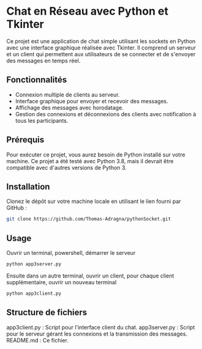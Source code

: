 # Chat en Réseau avec Python et Tkinter

Ce projet est une application de chat simple utilisant les sockets en Python avec une interface graphique réalisée avec Tkinter. Il comprend un serveur et un client qui permettent aux utilisateurs de se connecter et de s'envoyer des messages en temps réel.

## Fonctionnalités

- Connexion multiple de clients au serveur.
- Interface graphique pour envoyer et recevoir des messages.
- Affichage des messages avec horodatage.
- Gestion des connexions et déconnexions des clients avec notification à tous les participants.

## Prérequis

Pour exécuter ce projet, vous aurez besoin de Python installé sur votre machine. Ce projet a été testé avec Python 3.8, mais il devrait être compatible avec d'autres versions de Python 3.

## Installation

Clonez le dépôt sur votre machine locale en utilisant le lien fourni par GitHub :

```bash
git clone https://github.com/Thomas-Adragna/pythonSocket.git
```
## Usage

Ouvrir un terminal, powershell, démarrer le serveur 

```bash
python app3server.py
```

Ensuite dans un autre terminal, ouvrir un client, pour chaque client supplémentaire, ouvrir un nouveau terminal

```bash
python app3client.py
```

## Structure de fichiers

app3client.py : Script pour l'interface client du chat.
app3server.py : Script pour le serveur gérant les connexions et la transmission des messages.
README.md : Ce fichier.




